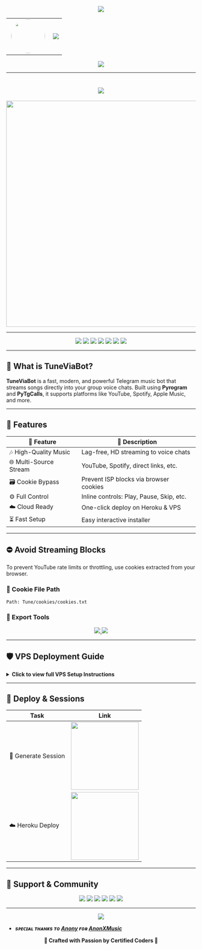 <!-- ✨ Animated Header (Top) -->
<p align="center">
  <img src="https://user-images.githubusercontent.com/73097560/115834477-dbab4500-a447-11eb-908a-139a6edaec5c.gif" />
</p>

<!-- 👤 Avatar + Typing Banner -->
<div align="center">
  <table>
    <tr>
      <td width="100px" align="center">
        <img src="https://files.catbox.moe/r2ga8f.jpg" width="90px" style="border-radius: 50%;" />
      </td>
      <td>
        <img src="https://readme-typing-svg.herokuapp.com?color=00BFFF&width=600&lines=✨+🧳+Hey+There,+This+is+Certified+Coder+%f0%9f%a5%80+%e2%9d%97%ef%b8%8f" />
      </td>
    </tr>
  </table>
</div>

<!-- 👁 Visitor Counter -->
<p align="center">
  <img src="https://komarev.com/ghpvc/?username=CertifiedCoders&style=flat-square" />
</p>

---

<h1 align="center">
  <img src="https://readme-typing-svg.herokuapp.com?color=FF69B4&width=500&lines=🌷+Welcome+to+TuneViaBot+🎶;🚀+The+Ultimate+Telegram+Music+Bot" />
</h1>

<p align="center">
  <a href="https://t.me/CertifiedCoders">
    <img src="https://files.catbox.moe/7udxph.jpg" width="600">
  </a>
</p>

---

<p align="center">
  <a href="https://t.me/TuneViaBot"><img src="https://img.shields.io/badge/Try%20Bot-@TuneViaBot-blue?style=for-the-badge&logo=telegram" /></a>
  <a href="https://t.me/CertifiedCoders"><img src="https://img.shields.io/badge/Join%20Group-@CertifiedCoders-orange?style=for-the-badge&logo=telegram" /></a>
  <a href="https://t.me/CertifiedCodes"><img src="https://img.shields.io/badge/Updates%20Channel-@CertifiedCodes-purple?style=for-the-badge&logo=telegram" /></a>
  <a href="https://t.me/CertifiedCoder"><img src="https://img.shields.io/badge/Owner-@CertifiedCoder-red?style=for-the-badge&logo=telegram" /></a>
  <a href="mailto:rajnishmishraaa1@gmail.com"><img src="https://img.shields.io/badge/Email-Contact-grey?style=for-the-badge&logo=gmail" /></a>
  <a href="https://instagram.com/rajnishthegreat"><img src="https://img.shields.io/badge/Instagram-Follow-red?style=for-the-badge&logo=instagram" /></a>
  <a href="https://youtube.com/@rajnisha3"><img src="https://img.shields.io/badge/YouTube-Subscribe-red?style=for-the-badge&logo=youtube" /></a>
</p>

---

## 🌟 What is TuneViaBot?

**TuneViaBot** is a fast, modern, and powerful Telegram music bot that streams songs directly into your group voice chats. Built using **Pyrogram** and **PyTgCalls**, it supports platforms like YouTube, Spotify, Apple Music, and more.

---

## 🚀 Features

| 🌟 Feature              | 🔎 Description |
|---------------------|-----------------------------|
| 🎶 High-Quality Music | Lag-free, HD streaming to voice chats |
| 🌐 Multi-Source Stream | YouTube, Spotify, direct links, etc. |
| 🗃️ Cookie Bypass     | Prevent ISP blocks via browser cookies |
| ⚙️ Full Control       | Inline controls: Play, Pause, Skip, etc. |
| ☁️ Cloud Ready         | One-click deploy on Heroku & VPS |
| ⏳ Fast Setup          | Easy interactive installer |

---

## ⛔️ Avoid Streaming Blocks

To prevent YouTube rate limits or throttling, use cookies extracted from your browser.

### 📁 Cookie File Path
```txt
Path: Tune/cookies/cookies.txt
```

### 🔐 Export Tools
<p align="center">
  <a href="https://chromewebstore.google.com/detail/cookie-editor/ookdjilphngeeeghgngjabigmpepanpl">
    <img src="https://img.shields.io/badge/Chrome%20Extension-Get%20cookies.txt-blue?style=for-the-badge&logo=googlechrome" />
  </a>
  <a href="https://addons.mozilla.org/en-US/firefox/addon/cookies-txt/">
    <img src="https://img.shields.io/badge/Firefox%20Add--on-Get%20cookies.txt-orange?style=for-the-badge&logo=firefox" />
  </a>
</p>

---

## 🛡️ VPS Deployment Guide

<details>
<summary><b>Click to view full VPS Setup Instructions</b></summary>
<br/>

Follow these step-by-step instructions to set up the bot on a VPS or your local machine:

### 🧱 Step 1: Update and Install Core Dependencies
```bash
sudo apt update && sudo apt install git curl python3-pip ffmpeg -y
```

### ⚙️ Step 2: Install Node.js (with NVM)
```bash
curl https://raw.githubusercontent.com/creationix/nvm/master/install.sh | bash
source ~/.bashrc
nvm install node
```

### 📂 Step 3: Clone the Repository
```bash
git clone https://github.com/CertifiedCoders/TuneViaBot
cd TuneViaBot
```

### 📦 Step 4: Install Python Requirements
```bash
pip3 install -U -r requirements.txt
```

### 🖥 Step 5: Install Tmux for Background Session
```bash
sudo apt install tmux -y
```

### 🚀 Step 6: Launch Interactive Setup
```bash
sudo bash setup
```

### 🔄 Step 7: Start the Bot in a Persistent Session
```bash
tmux new -s tune
sudo bash start
```

### 💡 Optional Developer Commands
```bash
tmux attach-session -t tune      # Attach to running session
tmux kill-session -t tune        # Stop bot session
```

Enjoy smooth, high-quality music streaming with TuneViaBot on your server!

### Run in tmux session
```bash
tmux new -s tune
sudo bash start
```
</details>

---

## 🔐 Deploy & Sessions

| Task                | Link                                                                 |
|---------------------|----------------------------------------------------------------------|
| 🔑 Generate Session | <a href="https://t.me/CertifiedSessionBot"><img src="https://img.shields.io/badge/String%20Session-pink?style=for-the-badge&logo=replit" width="180" /></a> |
| ☁️ Heroku Deploy     | <a href="http://dashboard.heroku.com/new?template=https://github.com/CertifiedCoders/TuneViaBot"><img src="https://img.shields.io/badge/Deploy%20To%20Heroku-pink?style=for-the-badge&logo=heroku" width="180" /></a> |

---

## 👥 Support & Community

<p align="center">
  <a href="https://t.me/CertifiedCoders"><img src="https://img.shields.io/badge/Support%20Group-Join-orange?style=for-the-badge&logo=telegram" /></a>
  <a href="https://t.me/CertifiedCodes"><img src="https://img.shields.io/badge/Channel-Updates-purple?style=for-the-badge&logo=telegram" /></a>
  <a href="https://t.me/CertifiedCoder"><img src="https://img.shields.io/badge/Owner-Message-red?style=for-the-badge&logo=telegram" /></a>
  <a href="https://youtube.com/@rajnisha3"><img src="https://img.shields.io/badge/Youtube-Subscribe-red?style=for-the-badge&logo=youtube" /></a>
  <a href="https://instagram.com/rajnishthegreat"><img src="https://img.shields.io/badge/Instagram-Follow-pink?style=for-the-badge&logo=instagram" /></a>
  <a href="mailto:rajnishmishraaa1@gmail.com"><img src="https://img.shields.io/badge/Email-Contact-grey?style=for-the-badge&logo=gmail" /></a>
</p>

---

<p align="center">
  <img src="https://user-images.githubusercontent.com/73097560/115834477-dbab4500-a447-11eb-908a-139a6edaec5c.gif">
</p>

- <b> _sᴩᴇᴄɪᴀʟ ᴛʜᴀɴᴋs ᴛᴏ [Anony](https://github.com/AnonymousX1025) ғᴏʀ [AnonXMusic](https://github.com/AnonymousX1025/AnonXMusic)_ </b>

<p align="center">
  <b>🌟 Crafted with Passion by Certified Coders 🌟</b>
</p>
